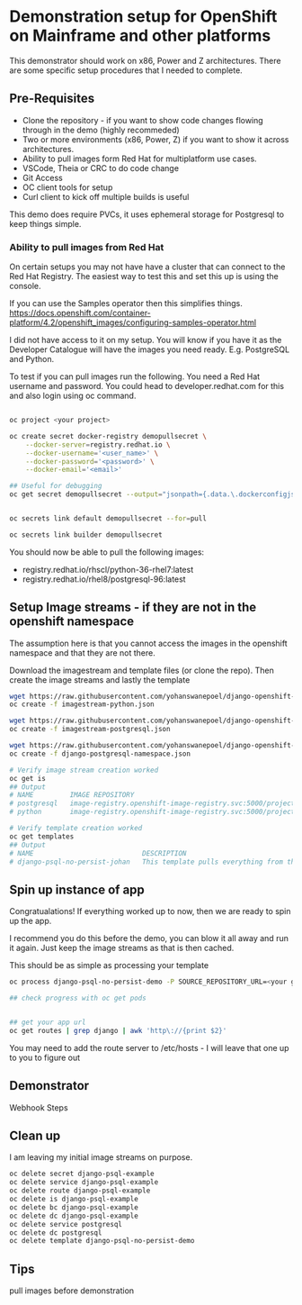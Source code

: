 # Demonstration setup for OpenShift on Mainframe and other platforms

This demonstrator should work on x86, Power and Z architectures. There are some specific setup procedures that I needed to complete.

## Pre-Requisites
* Clone the repository - if you want to show code changes flowing through in the demo (highly recommeded)
* Two or more environments (x86, Power, Z) if you want to show it across architectures.
* Ability to pull images form Red Hat for multiplatform use cases.
* VSCode, Theia or CRC to do code change
* Git Access
* OC client tools for setup
* Curl client to kick off multiple builds is useful

This demo does require PVCs, it uses ephemeral storage for Postgresql to keep things simple.

### Ability to pull images from Red Hat
On certain setups you may not have have a cluster that can connect to the Red Hat Registry. The easiest way to test this and set this up is using the console.

If you can use the Samples operator then this simplifies things. https://docs.openshift.com/container-platform/4.2/openshift_images/configuring-samples-operator.html

I did not have access to it on my setup. You will know if you have it as the Developer Catalogue will have the images you need ready. E.g. PostgreSQL and Python.

To test if you can pull images run the following. You need a Red Hat username and password. You could head to developer.redhat.com for this and also login using oc command.
```bash

oc project <your project>

oc create secret docker-registry demopullsecret \
    --docker-server=registry.redhat.io \
    --docker-username='<user_name>' \
    --docker-password='<password>' \
    --docker-email='<email>'

## Useful for debugging
oc get secret demopullsecret --output="jsonpath={.data.\.dockerconfigjson}" | base64 --decode


oc secrets link default demopullsecret --for=pull

oc secrets link builder demopullsecret
```

You should now be able to pull the following images:
* registry.redhat.io/rhscl/python-36-rhel7:latest
* registry.redhat.io/rhel8/postgresql-96:latest

## Setup Image streams - if they are not in the openshift namespace
The assumption here is that you cannot access the images in the openshift namespace and that they are not there.

Download the imagestream and template files (or clone the repo). Then create the image streams and lastly the template
```bash
wget https://raw.githubusercontent.com/yohanswanepoel/django-openshift-js/master/openshift/templates/imagestream-python.json
oc create -f imagestream-python.json

wget https://raw.githubusercontent.com/yohanswanepoel/django-openshift-js/master/openshift/templates/imagestream-postgresql.json
oc create -f imagestream-postgresql.json

wget https://raw.githubusercontent.com/yohanswanepoel/django-openshift-js/master/openshift/templates/django-postgresql-namespace.json
oc create -f django-postgresql-namespace.json

# Verify image stream creation worked
oc get is
## Output
# NAME         IMAGE REPOSITORY                                                       TAGS               UPDATED
# postgresql   image-registry.openshift-image-registry.svc:5000/project1/postgresql   10,12,9.6,latest   9 minutes ago
# python       image-registry.openshift-image-registry.svc:5000/project1/python       2.7,3.6,latest     About a minute ago

# Verify template creation worked
oc get templates
## Output
# NAME                           DESCRIPTION                                                                        PARAMETERS     OBJECTS
# django-psql-no-persist-johan   This template pulls everything from the local namespace. Container based on s...   19 (6 blank)   8

```

## Spin up instance of app
Congratualations! If everything worked up to now, then we are ready to spin up the app. 

I recommend you do this before the demo, you can blow it all away and run it again. Just keep the image streams as that is then cached.

This should be as simple as processing your template
```bash
oc process django-psql-no-persist-demo -P SOURCE_REPOSITORY_URL=<your git repo> | oc create -f -

## check progress with oc get pods


## get your app url
oc get routes | grep django | awk 'http\://{print $2}'
```

You may need to add the route server to /etc/hosts - I will leave that one up to you to figure out

## Demonstrator
Webhook
Steps

## Clean up
I am leaving my initial image streams on purpose. 

```bash
oc delete secret django-psql-example
oc delete service django-psql-example
oc delete route django-psql-example
oc delete is django-psql-example
oc delete bc django-psql-example
oc delete dc django-psql-example
oc delete service postgresql
oc delete dc postgresql
oc delete template django-psql-no-persist-demo
```

## Tips
pull images before demonstration
